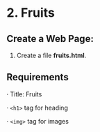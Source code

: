 # 2. Fruits

## Create a Web Page:

1. Create a file **fruits.html**.

## Requirements

· Title: Fruits

· ``<h1>`` tag for heading

· ``<img>`` tag for images
